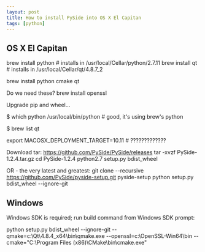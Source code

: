 ```yaml
---
layout: post
title: How to install PySide into OS X El Capitan
tags: [python]
---
```



## OS X El Capitan

brew install python  # installs in /usr/local/Cellar/python/2.7.11
brew install qt  # installs in /usr/local/Cellar/qt/4.8.7_2

brew install python cmake qt

Do we need these?
brew install openssl

Upgrade pip and wheel...

$ which python
/usr/local/bin/python  # good, it's using brew's python

$ brew list qt

export MACOSX_DEPLOYMENT_TARGET=10.11  # ?????????????

Download tar:
https://github.com/PySide/PySide/releases
tar -xvzf PySide-1.2.4.tar.gz
cd PySide-1.2.4
python2.7 setup.py bdist_wheel

OR - the very latest and greatest:
git clone --recursive https://github.com/PySide/pyside-setup.git pyside-setup
python setup.py bdist_wheel --ignore-git





## Windows

Windows SDK is required; run build command from Windows SDK prompt:

python setup.py bdist_wheel --ignore-git --qmake=c:\Qt\4.8.4_x64\bin\qmake.exe --openssl=c:\OpenSSL-Win64\bin --cmake="C:\Program Files (x86)\CMake\bin\cmake.exe"
